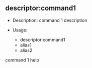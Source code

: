 descriptor:command1
-------------------

* Description: command 1 description
* Usage:

  *  descriptor:command1 
  *  alias1 
  *  alias2 

command 1 help
